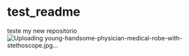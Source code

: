 # test_readme
teste my new repositorio
![Uploading young-handsome-physician-medical-robe-with-stethoscope.jpg…]()
